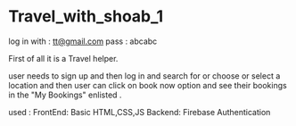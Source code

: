 # Travel_with_shoab_1

log in with : tt@gmail.com
pass : abcabc

First of all it is a Travel helper.

user needs to sign up and then log in and search for or choose or select a location and then user can click on book now option and see their bookings in the "My Bookings"
enlisted .

used :
FrontEnd: Basic HTML,CSS,JS 
Backend: Firebase Authentication
